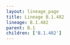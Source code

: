 ```yaml
---
layout: lineage_page
title: Lineage B.1.482
lineage: B.1.482
parent: B.1
children: ['B.1.482']
---
```

